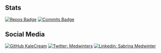 ## Stats
[![Repos Badge](https://badges.pufler.dev/repos/kalecream)](https://badges.pufler.dev)
[![Commits Badge](https://badges.pufler.dev/commits/monthly/kalecream)](https://badges.pufler.dev)

## Social Media
[![GitHub KaleCream](https://img.shields.io/github/followers/KaleCream?label=follow&style=social)](https://github.com/KaleCream)
[![Twitter: Medwinters](https://img.shields.io/twitter/follow/Medwinters?style=social)](https://twitter.com/Medwinters)
[![Linkedin: Sabrina Medwinter](https://img.shields.io/badge/-medwinter-blue?style=flat-square&logo=Linkedin&logoColor=white&link=https://www.linkedin.com/in/medwinter/)](https://www.linkedin.com/in/medwinter/)
